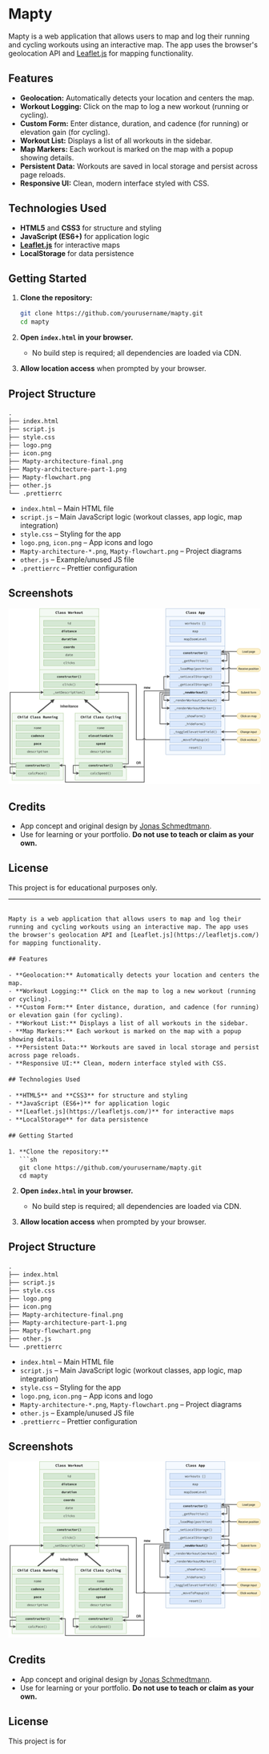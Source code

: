 # Mapty

Mapty is a web application that allows users to map and log their running and cycling workouts using an interactive map. The app uses the browser's geolocation API and [Leaflet.js](https://leafletjs.com/) for mapping functionality.

## Features

- **Geolocation:** Automatically detects your location and centers the map.
- **Workout Logging:** Click on the map to log a new workout (running or cycling).
- **Custom Form:** Enter distance, duration, and cadence (for running) or elevation gain (for cycling).
- **Workout List:** Displays a list of all workouts in the sidebar.
- **Map Markers:** Each workout is marked on the map with a popup showing details.
- **Persistent Data:** Workouts are saved in local storage and persist across page reloads.
- **Responsive UI:** Clean, modern interface styled with CSS.

## Technologies Used

- **HTML5** and **CSS3** for structure and styling
- **JavaScript (ES6+)** for application logic
- **[Leaflet.js](https://leafletjs.com/)** for interactive maps
- **LocalStorage** for data persistence

## Getting Started

1. **Clone the repository:**
   ```sh
   git clone https://github.com/yourusername/mapty.git
   cd mapty
   ```

2. **Open `index.html` in your browser.**
   - No build step is required; all dependencies are loaded via CDN.

3. **Allow location access** when prompted by your browser.

## Project Structure

```
.
├── index.html
├── script.js
├── style.css
├── logo.png
├── icon.png
├── Mapty-architecture-final.png
├── Mapty-architecture-part-1.png
├── Mapty-flowchart.png
├── other.js
└── .prettierrc
```

- `index.html` – Main HTML file
- `script.js` – Main JavaScript logic (workout classes, app logic, map integration)
- `style.css` – Styling for the app
- `logo.png`, `icon.png` – App icons and logo
- `Mapty-architecture-*.png`, `Mapty-flowchart.png` – Project diagrams
- `other.js` – Example/unused JS file
- `.prettierrc` – Prettier configuration

## Screenshots

![App Screenshot](Mapty-architecture-final.png)

## Credits

- App concept and original design by [Jonas Schmedtmann](https://twitter.com/jonasschmedtman).
- Use for learning or your portfolio. **Do not use to teach or claim as your own.**

## License

This project is for educational purposes only.

---
```# Mapty

Mapty is a web application that allows users to map and log their running and cycling workouts using an interactive map. The app uses the browser's geolocation API and [Leaflet.js](https://leafletjs.com/) for mapping functionality.

## Features

- **Geolocation:** Automatically detects your location and centers the map.
- **Workout Logging:** Click on the map to log a new workout (running or cycling).
- **Custom Form:** Enter distance, duration, and cadence (for running) or elevation gain (for cycling).
- **Workout List:** Displays a list of all workouts in the sidebar.
- **Map Markers:** Each workout is marked on the map with a popup showing details.
- **Persistent Data:** Workouts are saved in local storage and persist across page reloads.
- **Responsive UI:** Clean, modern interface styled with CSS.

## Technologies Used

- **HTML5** and **CSS3** for structure and styling
- **JavaScript (ES6+)** for application logic
- **[Leaflet.js](https://leafletjs.com/)** for interactive maps
- **LocalStorage** for data persistence

## Getting Started

1. **Clone the repository:**
   ```sh
   git clone https://github.com/yourusername/mapty.git
   cd mapty
   ```

2. **Open `index.html` in your browser.**
   - No build step is required; all dependencies are loaded via CDN.

3. **Allow location access** when prompted by your browser.

## Project Structure

```
.
├── index.html
├── script.js
├── style.css
├── logo.png
├── icon.png
├── Mapty-architecture-final.png
├── Mapty-architecture-part-1.png
├── Mapty-flowchart.png
├── other.js
└── .prettierrc
```

- `index.html` – Main HTML file
- `script.js` – Main JavaScript logic (workout classes, app logic, map integration)
- `style.css` – Styling for the app
- `logo.png`, `icon.png` – App icons and logo
- `Mapty-architecture-*.png`, `Mapty-flowchart.png` – Project diagrams
- `other.js` – Example/unused JS file
- `.prettierrc` – Prettier configuration

## Screenshots

![App Screenshot](Mapty-architecture-final.png)

## Credits

- App concept and original design by [Jonas Schmedtmann](https://twitter.com/jonasschmedtman).
- Use for learning or your portfolio. **Do not use to teach or claim as your own.**

## License

This project is for

